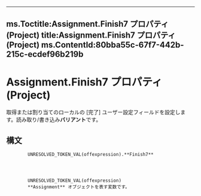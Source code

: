 

---
ms.Toctitle:Assignment.Finish7 プロパティ (Project)
title:Assignment.Finish7 プロパティ (Project)
ms.ContentId:80bba55c-67f7-442b-215c-ecdef96b219b
---
# Assignment.Finish7 プロパティ (Project)




取得または割り当てのローカルの [完了] ユーザー設定フィールドを設定します。読み取り/書き込み**バリアント**です。

## 構文

            UNRESOLVED_TOKEN_VAL(offexpression).**Finish7**




            UNRESOLVED_TOKEN_VAL(offexpression)
            **Assignment** オブジェクトを表す変数です。




